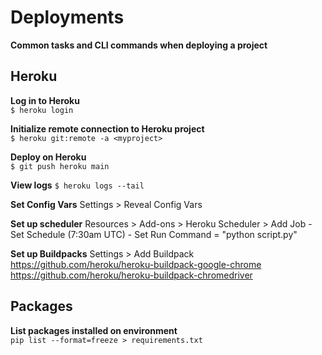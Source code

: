 # Deployments

**Common tasks and CLI commands when deploying a project**

## Heroku
**Log in to Heroku**  
`$ heroku login`  

**Initialize remote connection to Heroku project**  
`$ heroku git:remote -a <myproject>`  

**Deploy on Heroku**  
`$ git push heroku main`  

**View logs**
`$ heroku logs --tail`  

**Set Config Vars**
Settings > Reveal Config Vars

**Set up scheduler**
Resources > Add-ons > Heroku Scheduler > Add Job
    - Set Schedule (7:30am UTC)
    - Set Run Command = "python script.py"

**Set up Buildpacks**
Settings > Add Buildpack
https://github.com/heroku/heroku-buildpack-google-chrome
https://github.com/heroku/heroku-buildpack-chromedriver


## Packages
**List packages installed on environment**  
`pip list --format=freeze > requirements.txt`  


